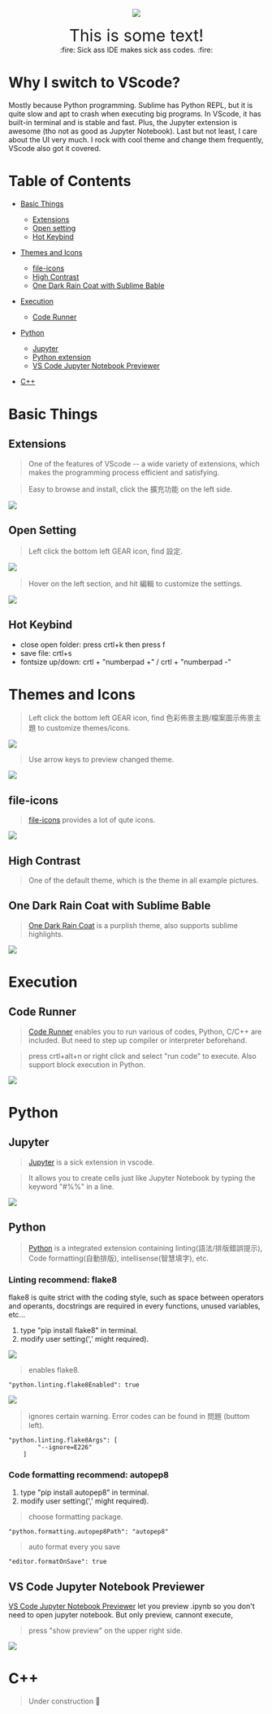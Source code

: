 <br/>
<div align="center">
  <img src="https://github.com/thomas861205/vscode-settings/blob/master/cover.png">
</div>
<br/>

<div align="center"><font size="6">This is some text!</font></div>
<div align="center">:fire: Sick ass IDE makes sick ass codes. :fire:</div>



# Why I switch to VScode?

Mostly because Python programming. Sublime has Python REPL, but it is quite slow and apt to crash when executing big programs. In VScode, it has built-in terminal and is stable and fast. Plus, the Jupyter extension is awesome (tho not as good as Jupyter Notebook).
Last but not least, I care about the UI very much. I rock with cool theme and change them frequently, VScode also got it covered.

# Table of Contents

- [Basic Things](#basic-things)
  - [Extensions](#extensions)
  - [Open setting](#open-setting)
  - [Hot Keybind](#hot-keybind)

- [Themes and Icons](#themes-and-icons)
  - [file-icons](#file-icons)
  - [High Contrast](#high-contrast)
  - [One Dark Rain Coat with Sublime Bable](#one-dark-rain-coat-with-sublime-bable)
  
- [Execution](#execution)
  - [Code Runner](#code-runner)
  
- [Python](#python)
  - [Jupyter](#jupyter)
  - [Python extension](#python-extension)
  - [VS Code Jupyter Notebook Previewer](#vs-code-jupyter-notebook-previewer)
  
- [C++](#c++)

#  Basic Things

## Extensions

> One of the features of VScode -- a wide variety of extensions, which makes the programming process efficient and satisfying.

> Easy to browse and install, click the 擴充功能 on the left side.

![](https://github.com/thomas861205/vscode-settings/blob/master/extensions.png)

## Open Setting

> Left click the bottom left GEAR icon, find 設定.

![](https://github.com/thomas861205/vscode-settings/blob/master/setting.png)
 <br/>
 
 > Hover on the left section, and hit 編輯 to customize the settings.
 
![](https://github.com/thomas861205/vscode-settings/blob/master/edit_setting.png)
<br/>

## Hot Keybind

- close open folder: press crtl+k then press f
- save file: crtl+s
- fontsize up/down: crtl + "numberpad +" / crtl + "numberpad -"

# Themes and Icons

> Left click the bottom left GEAR icon, find 色彩佈景主題/檔案圖示佈景主題 to customize themes/icons.

![](https://github.com/thomas861205/vscode-settings/blob/master/change_theme.png)

> Use arrow keys to preview changed theme.

![](https://github.com/thomas861205/vscode-settings/blob/master/use_arrowkey.png)

## file-icons

> [file-icons](https://marketplace.visualstudio.com/items?itemName=file-icons.file-icons) provides a lot of qute icons.

![](https://github.com/thomas861205/vscode-settings/blob/master/file_icons.png)

## High Contrast

> One of the default theme, which is the theme in all example pictures.

## One Dark Rain Coat with Sublime Bable

> [One Dark Rain Coat]() is a purplish theme, also supports sublime highlights.

![](https://github.com/thomas861205/vscode-settings/blob/master/black_rain.png)

# Execution

## Code Runner

> [Code Runner](https://marketplace.visualstudio.com/items?itemName=formulahendry.code-runner) enables you to run various of codes,
Python, C/C++ are included. But need to step up compiler or interpreter beforehand.

> press crtl+alt+n or right click and select "run code" to execute. Also support block execution in Python. 

![](https://github.com/thomas861205/vscode-settings/blob/master/run_code.png)

# Python

## Jupyter

> [Jupyter](https://marketplace.visualstudio.com/items?itemName=donjayamanne.jupyter) is a sick extension in vscode.

> It allows you to create cells just like Jupyter Notebook by typing the keyword "#%%" in a line.

![](https://github.com/thomas861205/vscode-settings/blob/master/jupyter.png)

## <a name="python-extension"></a>Python

> [Python]() is a integrated extension containing linting(語法/排版錯誤提示), Code formatting(自動排版), intellisense(智慧填字), etc.

### Linting recommend: flake8

flake8 is quite strict with the coding style, such as space between operators and operants, docstrings are required in every functions,
unused variables, etc...

1. type "pip install flake8" in terminal.
2. modify user setting(',' might required).

![](https://github.com/thomas861205/vscode-settings/blob/master/flake8.png)

> enables flake8.

```
"python.linting.flake8Enabled": true
```

![](https://github.com/thomas861205/vscode-settings/blob/master/error_e226.png)

> ignores certain warning. Error codes can be found in 問題 (buttom left).

```
"python.linting.flake8Args": [
        "--ignore=E226"
    ]
```

### Code formatting recommend: autopep8

1. type "pip install autopep8" in terminal.
2. modify user setting(',' might required).

> choose formatting package.

```
"python.formatting.autopep8Path": "autopep8"
```

> auto format every you save

```
"editor.formatOnSave": true
```

## VS Code Jupyter Notebook Previewer

[VS Code Jupyter Notebook Previewer](https://marketplace.visualstudio.com/items?itemName=jithurjacob.nbpreviewer) let you preview
.ipynb so you don't need to open jupyter notebook. But only preview, cannont execute,

> press "show preview" on the upper right side.

![](https://github.com/thomas861205/vscode-settings/blob/master/jupyter_preview.png)

# <a name="c++"></a>C++

> Under construction :hammer:
